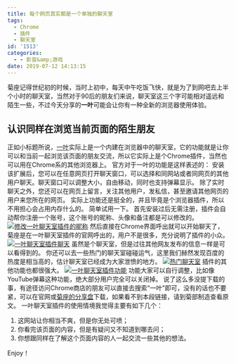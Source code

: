 ```yaml
---
title: 每个网页其实都是一个单独的聊天室
tags:
  - Chrome
  - 插件
  - 聊天室
id: '1513'
categories:
  - - 影音&amp;游戏
date: 2019-07-12 14:13:15
---
```


菊座记得世纪初的时候，当时上初中，每天中午吃饭飞快，就是为了到网吧去上半个小时的聊天室，当然对于90后的朋友们来说，聊天室这三个字可能相对遥远和陌生一些，不过今天分享的**一叶**可能会让你有一种全新的浏览器使用体验。

## [](af://n57)认识同样在浏览当前页面的陌生朋友

正如小标题所说，[一叶](https://yiyechat.com)实际上是一个内建在浏览器中的聊天室，它的功能就是让你可以和当前一起浏览该页面的朋友交流，所以它实际上是个Chrome插件，当然也可以用在Chrome系的其他浏览器上。 官方对于一叶的功能是这样表述的： 安装该扩展后，您可以在任意网页打开聊天窗口，可以选择和同网站或者同网页的其他用户聊天。聊天窗口可以调整大小，自由移动，同时也支持弹幕显示。 除了实时聊天之外，您还可以在网页上留言，关注其他用户，发私信，甚至邀请其他网页的用户来您所在的网页。 实际上功能还是挺全的，并且毕竟是个浏览器插件，所以不用担心会占用内存什么的。 简单试用一下。 首先安装过后无需注册，插件会自动帮你注册一个账号，这个账号的昵称、头像和备注都是可以修改的。 [![修改一叶聊天室插件的昵称](https://i.loli.net/2019/07/12/5d281f87aae9545793.png)](https://i.loli.net/2019/07/12/5d281f87aae9545793.png) 然后直接在Chrome界面呼出就可以开始聊天了，菊座是在一叶聊天室插件的官网呼出的，用户不是很多，充分说明了插件的小众。 [![一叶聊天室插件聊天](https://i.loli.net/2019/07/12/5d28203ebac1285588.png)](https://i.loli.net/2019/07/12/5d28203ebac1285588.png) 虽然是个聊天室，但是过往其他网友发布的信息一样是可以看得到的。 你还可以去一些热门的聊天室碰碰运气，这里我们赫然发现百度的热度是相当高的，估计聊天室已经成为大家泄愤的地方。 [![热门聊天室](https://i.loli.net/2019/07/12/5d28210e94b0d46327.png)](https://i.loli.net/2019/07/12/5d28210e94b0d46327.png) 插件的其他功能也都很强大。 [![一叶聊天室插件功能](https://i.loli.net/2019/07/12/5d282145f3b6756663.png)](https://i.loli.net/2019/07/12/5d282145f3b6756663.png) 功能大家可以自行调整，比如像YouTube弹幕这种功能，绝大部分用户完全可以关闭掉。 说了这么多没提下载的事，有途径访问Chrome商店的朋友可以直接去搜索“一叶”即可，没有的话也不要紧，可以在官网或[菊座的分享盘](https://jubuzz.pipipan.com/fs/18034009-387274555)下载，如果看不到本段链接，请到菊部制造查看原文。 一叶聊天室插件的使用情境我觉得主要有如下几个：

1.  这网站让你相当不爽，但是你无处可喷；
2.  你看完该页面的内容，但是有疑问又不知道到哪去问；
3.  你想跟同样在了解这个页面内容的人一起交流一些其他的想法。

Enjoy！